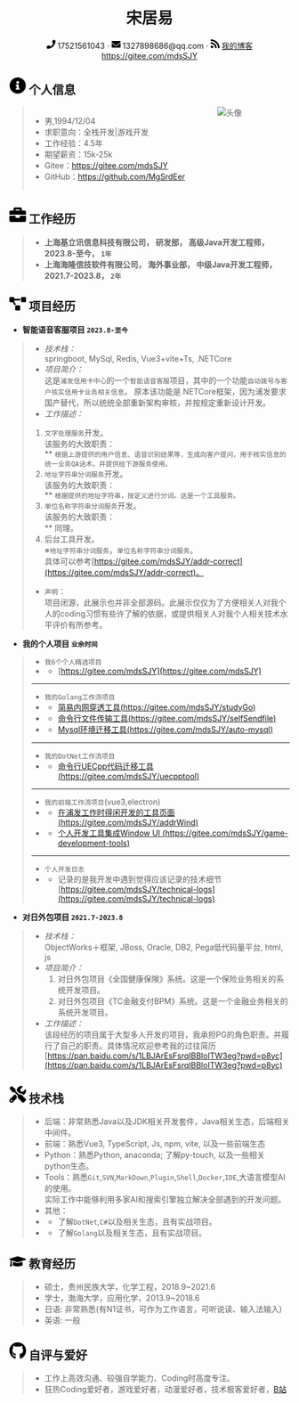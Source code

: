 <link rel="stylesheet" type="text/css" href="assets/css/styles.css">

<h1 style="text-align: center">宋居易</h1>


<div style="text-align: center">
<span>
<img src="assets/phone-solid.svg" width="16" alt="电话">
17521561043
</span>
·
<span>
<img src="assets/envelope-solid.svg" width="16" alt="邮箱">
<a>1327898686@qq.com</a>
</span>
·
<span>
<img src="assets/rss-solid.svg" width="16" alt="博客">
<a href="https://gitee.com/mdsSJY">我的博客</a>
<a href="https://gitee.com/mdsSJY">https://gitee.com/mdsSJY</a>
</span>

</div> 



  
## <img src="assets/info-circle-solid.svg" width="30px"> 个人信息
<blockquote>
<div style="display:flex; display: flex; align-items:center;">
    <div style="flex: 2;">
      <ul>
      <li>男,1994/12/04</li>
      <li>求职意向：全栈开发|游戏开发</li>
      <li>工作经验：4.5年</li>
      <li>期望薪资：15k-25k</li>
      <li>Gitee：<a href="https://gitee.com/mdsSJY">https://gitee.com/mdsSJY</a></li>
      <li>GitHub：<a href="https://github.com/MgSrdEer">https://github.com/MgSrdEer</a></li>
    </ul>
    </div>
    <div style="flex: 1; display: flex; justify-content: flex-end"><img src="assets/SJY_灰色.jpg" alt="头像" width="130" height="150"></div>
</div>
</blockquote>

## <img src="assets/briefcase-solid.svg" width="30px"> 工作经历

> - **上海基立讯信息科技有限公司， 研发部， 高级Java开发工程师， 2023.8-至今， `1年`**
> - **上海海隆信技软件有限公司， 海外事业部， 中级Java开发工程师， 2021.7-2023.8， `2年`**


## <img src="assets/project-diagram-solid.svg" width="30px"> 项目经历
- **智能语音客服项目 `2023.8-至今`**  
>   * *技术栈：*   
    springboot, MySql, Redis, Vue3+vite+Ts, .NETCore 
>  * _项目简介：_  
    这是`浦发信用卡中心`的一个`智能语音客服`项目，其中的一个功能`自动拨号与客户核实信用卡业务相关信息`。
  原本该功能是.NETCore框架，因为浦发要求国产替代，所以统统全部重新架构审核，并按规定重新设计开发。
>  * _工作描述：_  
>   1. `文字处理服务`开发。  
   该服务的大致职责：  
>   ** `根据上游提供的用户信息、语音识别结果等，生成向客户提问，用于核实信息的统一业务QA话术。并提供给下游服务使用。`
>   2. `地址字符串分词服务`开发。  
   该服务的大致职责：  
   ** `根据提供的地址字符串，按定义进行分词。这是一个工具服务。`
>   3. `单位名称字符串分词服务`开发。  
   该服务的大致职责：  
   ** 同理。  
>   4. 后台工具开发。  
 ※`地址字符串分词服务`，`单位名称字符串分词服务`。  
 具体可以参考[https://gitee.com/mdsSJY/addr-correct](https://gitee.com/mdsSJY/addr-correct)。  
> * `声明`：  
项目闭源，此展示也并非全部源码。此展示仅仅为了方便相关人对我个人的coding习惯有些许了解的依据，或提供相关人对我个人相关技术水平评价有所参考。    


- **我的个人项目 `业余时间`**  
>  * `我6个个人精选项目`
>  * * [https://gitee.com/mdsSJY](https://gitee.com/mdsSJY)
> ******
>  * `我的Golang工作流项目`
>  * * [简易内网穿透工具(https://gitee.com/mdsSJY/studyGo)](https://gitee.com/mdsSJY/studyGo)
>  * * [命令行文件传输工具(https://gitee.com/mdsSJY/selfSendfile)](https://gitee.com/mdsSJY/selfSendfile)
>  * * [Mysql环境迁移工具(https://gitee.com/mdsSJY/auto-mysql)](https://gitee.com/mdsSJY/auto-mysql)
>  ******
>
>  * `我的DotNet工作流项目`
>  * * [命令行UECpp代码迁移工具(https://gitee.com/mdsSJY/uecpptool)](https://gitee.com/mdsSJY/uecpptool)
>  ******
>
>  * `我的前端工作流项目`(vue3,electron)
>  * * [在浦发工作时得闲开发的工具页面(https://gitee.com/mdsSJY/addrWind)](https://gitee.com/mdsSJY/addrWind)
>  * * [个人开发工具集成Window UI (https://gitee.com/mdsSJY/game-development-tools)](https://gitee.com/mdsSJY/game-development-tools)
>  ******
>
>  * `个人开发日志`  
>  * * 记录的是我开发中遇到觉得应该记录的技术细节[https://gitee.com/mdsSJY/technical-logs](https://gitee.com/mdsSJY/technical-logs)  


- **对日外包项目 `2021.7-2023.8`**
>  * *技术栈：*  
   ObjectWorks＋框架, JBoss, Oracle, DB2, Pega低代码量平台, html, js
>  * _项目简介：_   
>    1. 对日外包项目《全国健康保険》系统。这是一个保险业务相关的系统开发项目。  
>    2. 对日外包项目《TC金融支付BPM》系统。这是一个金融业务相关的系统开发项目。
>  * _工作描述：_  
   该段经历的项目属于大型多人开发的项目，我承担PG的角色职责。并履行了自己的职责。具体情况欢迎参考我的过往简历  
   [https://pan.baidu.com/s/1LBJArEsFsrqIBBloITW3eg?pwd=p8yc](https://pan.baidu.com/s/1LBJArEsFsrqIBBloITW3eg?pwd=p8yc)


## <img src="assets/tools-solid.svg" width="30px"> 技术栈
> 
> - 后端：非常熟悉Java以及JDK相关开发套件，Java相关生态，后端相关中间件。
> - 前端：熟悉Vue3, TypeScript, Js, npm, vite, 以及一些前端生态
> - Python：熟悉Python, anaconda; 了解py-touch, 以及一些相关python生态。
> - Tools：熟悉`Git`,`SVN`,`MarkDown`,`Plugin`,`Shell`,`Docker`,`IDE`,大语言模型AI的使用。  
实际工作中能够利用多家AI和搜索引擎独立解决全部遇到的开发问题。
> - 其他：
>  - - 了解`DotNet`,`C#`以及相关生态，且有实战项目。 
>  - - 了解`Golang`以及相关生态，且有实战项目。 

## <img src="assets/graduation-cap-solid.svg" width="30px"> 教育经历
> - 硕士，贵州民族大学，化学工程，2018.9~2021.6
> - 学士，渤海大学，应用化学，2013.9~2018.6
> - 日语: 非常熟悉(有N1证书，可作为工作语言，可听说读、输入法输入)
> - 英语: 一般  
  
## <img src="assets/github-brands.svg" width="30px"> 自评与爱好  

> - 工作上高效沟通、较强自学能力、Coding时高度专注。
> - 狂热Coding爱好者，游戏爱好者，动漫爱好者，技术极客爱好者，[B站](https://space.bilibili.com/1953921)